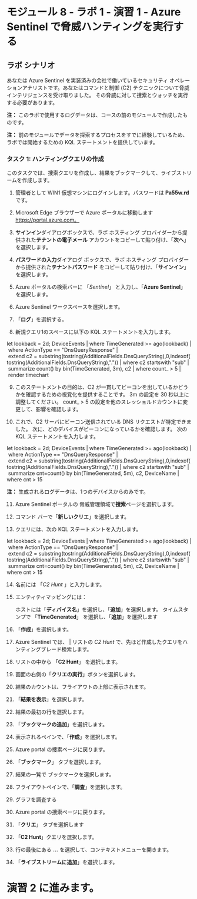 ﻿# モジュール 8 - ラボ 1 - 演習 1 - Azure Sentinel で脅威ハンティングを実行する

## ラボ シナリオ

あなたは Azure Sentinel を実装済みの会社で働いているセキュリティ オペレーションアナリストです。あなたはコマンドと制御 (C2) テクニックについて脅威インテリジェンスを受け取りました。  その脅威に対して捜索とウォッチを実行する必要があります。

**注：** このラボで使用するログデータは、コースの前のモジュールで作成したものです。  

**注：** 前のモジュールでデータを探索するプロセスをすでに経験しているため、ラボでは開始するための KQL ステートメントを提供しています。  

### タスク 1: ハンティングクエリの作成

このタスクでは、捜索クエリを作成し、結果をブックマークして、ライブストリームを作成します。

1. 管理者として WIN1 仮想マシンにログインします。パスワードは **Pa55w.rd** です。  

2. Microsoft Edge ブラウザーで Azure ポータルに移動します https://portal.azure.com。

3. **サインイン**ダイアログボックスで、ラボ ホスティング プロバイダーから提供された**テナントの電子メール** アカウントをコピーして貼り付け、「**次へ**」を選択します。

4. **パスワードの入力**ダイアログ ボックスで、ラボ ホスティング プロバイダーから提供された**テナントパスワード** をコピーして貼り付け、「**サインイン**」を選択します。

5. Azure ポータルの検索バーに 「*Sentinel*」 と入力し、「**Azure Sentinel**」 を選択します。

6. Azure Sentinel ワークスペースを選択します。

7. 「**ログ**」を選択する。 

8. 新規クエリ1のスペースに以下の KQL ステートメントを入力します。

let lookback = 2d;
DeviceEvents
| where TimeGenerated >= ago(lookback) 
| where ActionType == "DnsQueryResponse"
| extend c2 = substring(tostring(AdditionalFields.DnsQueryString),0,indexof(tostring(AdditionalFields.DnsQueryString),"."))
| where c2 startswith "sub"
| summarize count() by bin(TimeGenerated, 3m), c2
| where count_ > 5
| render timechart 

9. このステートメントの目的は、C2 が一貫してビーコンを出しているかどうかを確認するための視覚化を提供することです。  3m の設定を 30 秒以上に調整してください。   count_ > 5 の設定を他のスレッショルドカウントに変更して、影響を確認します。

10. これで、C2 サーバにビーコン送信されている DNS リクエストが特定できました。  次に、どのデバイスがビーコンになっているかを確認します。  次の KQL ステートメントを入力します。

let lookback = 2d;
DeviceEvents
| where TimeGenerated >= ago(lookback) 
| where ActionType == "DnsQueryResponse"
| extend c2 = substring(tostring(AdditionalFields.DnsQueryString),0,indexof(tostring(AdditionalFields.DnsQueryString),"."))
| where c2 startswith "sub"
| summarize cnt=count() by bin(TimeGenerated, 5m), c2, DeviceName
| where cnt > 15

**注：** 生成されるログデータは、1つのデバイスからのみです。

11. Azure Sentinel ポータルの 脅威管理領域で**捜索**ページを選択します。

12. コマンド バーで「**新しいクリエ**」を選択します。

13. クエリには、次の KQL ステートメントを入力します。

let lookback = 2d;
DeviceEvents
| where TimeGenerated >= ago(lookback) 
| where ActionType == "DnsQueryResponse"
| extend c2 = substring(tostring(AdditionalFields.DnsQueryString),0,indexof(tostring(AdditionalFields.DnsQueryString),"."))
| where c2 startswith "sub"
| summarize cnt=count() by bin(TimeGenerated, 5m), c2, DeviceName
| where cnt > 15

14. 名前には 「*C2 Hunt* 」と入力します。

15. エンティティマッピングには：

    ホストには「**ディバイス名**」を選択し、「**追加**」を選択します。
    タイムスタンプで 「**TimeGenerated**」 を選択し、「**追加**」を選択します

16. 「**作成**」を選択します。

17. Azure Sentinel では、 | リストの *C2 Hunt* で、先ほど作成したクエリをハンティングブレード検索します。

18. リストの中から 「**C2 Hunt**」 を選択します。

19.  画面の右側の「**クリエの実行**」ボタンを選択します。

20. 結果のカウントは、フライアウトの上部に表示されます。

21. 「**結果を表示**」を選択します。

22. 結果の最初の行を選択します。 

23. 「**ブックマークの追加**」を選択します。

24. 表示されるペインで、「**作成**」を選択します。

25. Azure portal の捜索ページに戻ります。

26. 「**ブックマーク**」 タブを選択します。

27. 結果の一覧で ブックマークを選択します。

28. フライアウトペインで、「**調査**」を選択します。

29. グラフを調査する

30. Azure portal の捜索ページに戻ります。

31. 「**クリエ**」 タブを選択します

32. 「**C2 Hunt**」クエリを選択します。

33. 行の最後にある **...** を選択して、コンテキストメニューを開きます。

34. 「**ライブストリームに追加**」を選択します。

# 演習 2 に進みます。